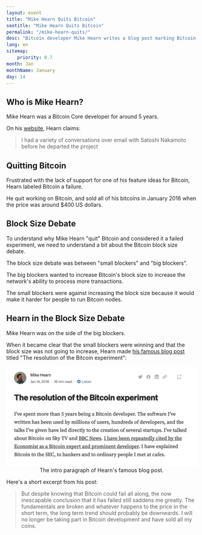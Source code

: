 ```yaml
---
layout: event
title: "Mike Hearn Quits Bitcoin"
seotitle: "Mike Hearn Quits Bitcoin"
permalink: "/mike-hearn-quits/"
desc: "Bitcoin developer Mike Hearn writes a blog post marking Bitcoin a failed experiment." 
lang: en
sitemap:
    priority: 0.7
month: Jan
monthName: January
day: 14
---
```


## Who is Mike Hearn? 

Mike Hearn was a Bitcoin Core developer for around 5 years. 

On his [website](https://plan99.net/~mike/index.html), Hearn claims: 

> I had a variety of conversations over email with Satoshi Nakamoto before he departed the project


## Quitting Bitcoin

Frustrated with the lack of support for one of his feature ideas for Bitcoin, Hearn labeled Bitcoin a failure. 

He quit working on Bitcoin, and sold all of his bitcoins in January 2016 when the price was around $400 US dollars.

## Block Size Debate

To understand why Mike Hearn "quit" Bitcoin and considered it a failed experiment, we need to understand a bit about the Bitcoin block size debate.

The block size debate was between "small blockers" and "big blockers". 

The big blockers wanted to increase Bitcoin's block size to increase the network's ability to process more transactions. 

The small blockers were against increasing the block size because it would make it harder for people to run Bitcoin nodes. 

## Hearn in the Block Size Debate

Mike Hearn was on the side of the big blockers. 

When it became clear that the small blockers were winning and that the block size was not going to increase, Hearn made [his famous blog post](https://blog.plan99.net/the-resolution-of-the-bitcoin-experiment-dabb30201f7) titled "The resolution of the Bitcoin experiment":

<center><img alt="Ross Ulbricht photo" src="/img/hearn.png" />
<div class="kb-helper">The intro paragraph of Hearn's famous blog post.</div>
</center>

Here's a short excerpt from his post: 

> But despite knowing that Bitcoin could fail all along, the now inescapable conclusion that it has failed still saddens me greatly. The fundamentals are broken and whatever happens to the price in the short term, the long term trend should probably be downwards. I will no longer be taking part in Bitcoin development and have sold all my coins.